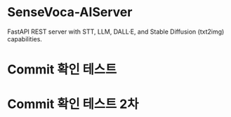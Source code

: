 # SenseVoca-AIServer
FastAPI REST server with STT, LLM, DALL·E, and Stable Diffusion (txt2img) capabilities.

# Commit 확인 테스트
# Commit 확인 테스트 2차

